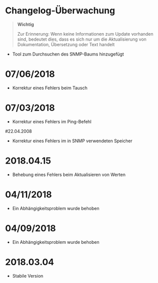 # Changelog-Überwachung

>**Wichtig**
>
>Zur Erinnerung: Wenn keine Informationen zum Update vorhanden sind, bedeutet dies, dass es sich nur um die Aktualisierung von Dokumentation, Übersetzung oder Text handelt

- Tool zum Durchsuchen des SNMP-Baums hinzugefügt

# 07/06/2018

- Korrektur eines Fehlers beim Tausch

# 07/03/2018

- Korrektur eines Fehlers im Ping-Befehl

#22.04.2008

- Korrektur eines Fehlers im in SNMP verwendeten Speicher

# 2018.04.15

- Behebung eines Fehlers beim Aktualisieren von Werten

# 04/11/2018

- Ein Abhängigkeitsproblem wurde behoben

# 04/09/2018

- Ein Abhängigkeitsproblem wurde behoben

# 2018.03.04

- Stabile Version
